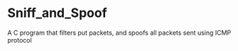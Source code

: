 # Sniff_and_Spoof
A C program that filters put packets, and spoofs all packets sent using ICMP protocol 
